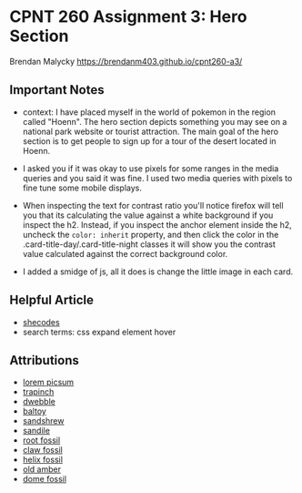 # CPNT 260 Assignment 3: Hero Section
Brendan Malycky
https://brendanm403.github.io/cpnt260-a3/

## Important Notes
- context: I have placed myself in the world of pokemon in the region called "Hoenn". The hero section depicts something you may see on a national park website or tourist attraction. The main goal of the hero section is to get people to sign up for a tour of the desert located in Hoenn.

- I asked you if it was okay to use pixels for some ranges in the media queries and you said it was fine. I used two media queries with pixels to fine tune some mobile displays.

- When inspecting the text for contrast ratio you'll notice firefox will tell you that its calculating the value against a white background if you inspect the h2. Instead, if you inspect the anchor element inside the h2, uncheck the `color: inherit` property, and then click the color in the .card-title-day/.card-title-night classes it will show you the contrast value calculated against the correct background color.

- I added a smidge of js, all it does is change the little image in each card.

## Helpful Article
- [shecodes](https://www.shecodes.io/athena/3020-how-to-use-hover-to-expand-a-button-in-css)
- search terms: css expand element hover

## Attributions
- [lorem picsum](https://fastly.picsum.photos/id/184/4288/2848.jpg?hmac=l0fKWzmWf6ISTPMEm1WjRdxn35sg6U3GwZLn5lvKhTI)
- [trapinch](https://bulbapedia.bulbagarden.net/wiki/File:0328Trapinch.png)
- [dwebble](https://bulbapedia.bulbagarden.net/wiki/File:0557Dwebble.png)
- [baltoy](https://bulbapedia.bulbagarden.net/wiki/File:0343Baltoy.png)
- [sandshrew](https://bulbapedia.bulbagarden.net/wiki/File:0027Sandshrew.png)
- [sandile](https://bulbapedia.bulbagarden.net/wiki/File:0551Sandile.png)
- [root fossil](https://bulbapedia.bulbagarden.net/wiki/File:Dream_Root_Fossil_Sprite.png)
- [claw fossil](https://bulbapedia.bulbagarden.net/wiki/File:Dream_Claw_Fossil_Sprite.png)
- [helix fossil](https://bulbapedia.bulbagarden.net/wiki/File:Dream_Helix_Fossil_Sprite.png)
- [old amber](https://bulbapedia.bulbagarden.net/wiki/File:Dream_Old_Amber_Sprite.png)
- [dome fossil](https://bulbapedia.bulbagarden.net/wiki/File:Dream_Dome_Fossil_Sprite.png)













 








